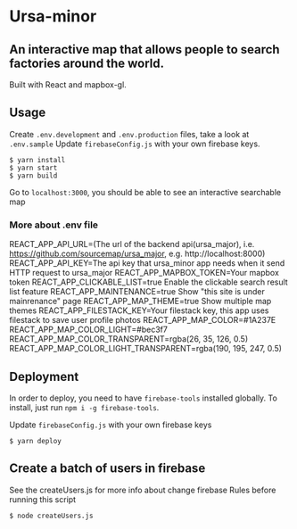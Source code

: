 # Ursa-minor

## An interactive map that allows people to search factories around the world.

Built with React and mapbox-gl.

## Usage

Create `.env.development` and `.env.production` files, take a look at `.env.sample`
Update `firebaseConfig.js` with your own firebase keys.

```
$ yarn install
$ yarn start
$ yarn build
```
Go to `localhost:3000`, you should be able to see an interactive searchable map

### More about .env file
REACT_APP_API_URL=(The url of the backend api(ursa_major), i.e. https://github.com/sourcemap/ursa_major, e.g. http://localhost:8000)
REACT_APP_API_KEY=The api key that ursa_minor app needs when it send HTTP request to ursa_major
REACT_APP_MAPBOX_TOKEN=Your mapbox token
REACT_APP_CLICKABLE_LIST=true Enable the clickable search result list feature
REACT_APP_MAINTENANCE=true Show "this site is under mainrenance" page
REACT_APP_MAP_THEME=true Show multiple map themes
REACT_APP_FILESTACK_KEY=Your filestack key, this app uses filestack to save user profile photos 
REACT_APP_MAP_COLOR=#1A237E
REACT_APP_MAP_COLOR_LIGHT=#bec3f7
REACT_APP_MAP_COLOR_TRANSPARENT=rgba(26, 35, 126, 0.5)
REACT_APP_MAP_COLOR_LIGHT_TRANSPARENT=rgba(190, 195, 247, 0.5)

## Deployment
In order to deploy, you need to have `firebase-tools` installed globally. To install,
just run `npm i -g firebase-tools`.

Update `firebaseConfig.js` with your own firebase keys

`$ yarn deploy`

## Create a batch of users in firebase
See the createUsers.js for more info about change firebase Rules before running this script

```
$ node createUsers.js
```
